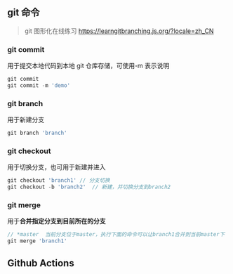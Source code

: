 ## git 命令

> git 图形化在线练习
> https://learngitbranching.js.org/?locale=zh_CN



### git commit

用于提交本地代码到本地 git 仓库存储，可使用-m 表示说明

```javascript
git commit
git commit -m 'demo'
```



### git branch

用于新建分支

```javascript
git branch 'branch'
```



### git checkout

用于切换分支，也可用于新建并进入

```javascript
git checkout 'branch1' // 分支切换
git checkout -b 'branch2'  // 新建，并切换分支到branch2
```



### git merge

用于**合并指定分支到目前所在的分支**

```javascript
// *master  当前分支位于master，执行下面的命令可以让branch1合并到当前master下
git merge 'branch1'
```





## Github Actions


